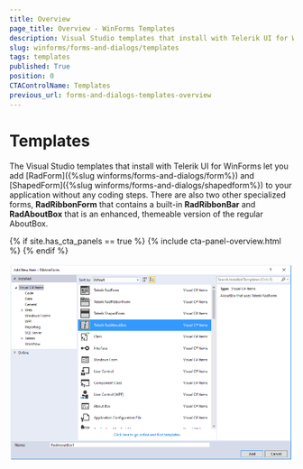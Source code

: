 ```yaml
---
title: Overview
page_title: Overview - WinForms Templates
description: Visual Studio templates that install with Telerik UI for WinForms let you add RadForm and ShapedForm to your application without any coding steps. 
slug: winforms/forms-and-dialogs/templates
tags: templates
published: True
position: 0
CTAControlName: Templates
previous_url: forms-and-dialogs-templates-overview
---
```


# Templates

The Visual Studio templates that install with Telerik UI for WinForms let you add [RadForm]({%slug winforms/forms-and-dialogs/form%}) and [ShapedForm]({%slug winforms/forms-and-dialogs/shapedform%}) to your application without any coding steps. There are also two other specialized forms, __RadRibbonForm__ that contains a built-in __RadRibbonBar__ and __RadAboutBox__ that is an enhanced, themeable version of the regular AboutBox.

{% if site.has_cta_panels == true %}
{% include cta-panel-overview.html %}
{% endif %}
        
![forms-and-dialogs-templates-overview 001](images/forms-and-dialogs-templates-overview001.png)
